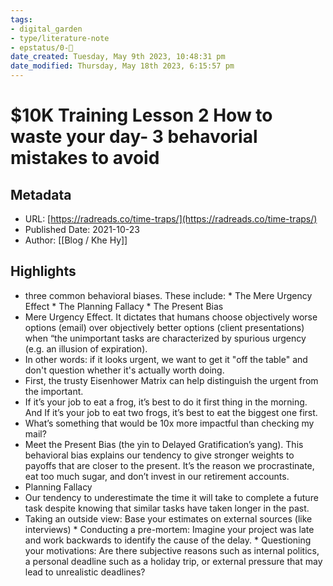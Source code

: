 ```yaml
---
tags: 
- digital_garden
- type/literature-note
- epstatus/0-🌰
date_created: Tuesday, May 9th 2023, 10:48:31 pm
date_modified: Thursday, May 18th 2023, 6:15:57 pm
---
```

# $10K Training Lesson 2 How to waste your day- 3 behavorial mistakes to avoid
## Metadata
* URL: [https://radreads.co/time-traps/](https://radreads.co/time-traps/)
* Published Date: 2021-10-23
* Author: [[Blog / Khe Hy]]

## Highlights
* three common behavioral biases. These include: * The Mere Urgency Effect * The Planning Fallacy * The Present Bias
* Mere Urgency Effect. It dictates that humans choose objectively worse options (email) over objectively better options (client presentations) when “the unimportant tasks are characterized by spurious urgency (e.g. an illusion of expiration).
* In other words: if it looks urgent, we want to get it "off the table" and don't question whether it's actually worth doing.
* First, the trusty Eisenhower Matrix can help distinguish the urgent from the important.
* If it’s your job to eat a frog, it’s best to do it first thing in the morning. And If it’s your job to eat two frogs, it’s best to eat the biggest one first.
* What’s something that would be 10x more impactful than checking my mail?
* Meet the Present Bias (the yin to Delayed Gratification’s yang). This behavioral bias explains our tendency to give stronger weights to payoffs that are closer to the present. It’s the reason we procrastinate, eat too much sugar, and don’t invest in our retirement accounts.
* Planning Fallacy
* Our tendency to underestimate the time it will take to complete a future task despite knowing that similar tasks have taken longer in the past.
* Taking an outside view: Base your estimates on external sources (like interviews) * Conducting a pre-mortem: Imagine your project was late and work backwards to identify the cause of the delay. * Questioning your motivations: Are there subjective reasons such as internal politics, a personal deadline such as a holiday trip, or external pressure that may lead to unrealistic deadlines?